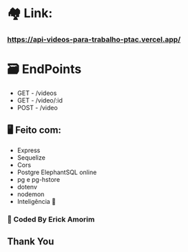 # 🏘️ Link: 
### https://api-videos-para-trabalho-ptac.vercel.app/

# 🗃️ EndPoints
- GET - /videos
- GET - /video/:id
- POST - /video

## 🖥️ Feito com:
- Express
- Sequelize
- Cors
- Postgre ElephantSQL online
- pg e pg-hstore
- dotenv
- nodemon
- Inteligência 🧠

### 🧔 Coded By Erick Amorim
## Thank You
